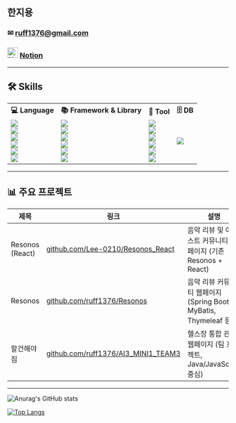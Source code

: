 ## 한지용

### ✉ ruff1376@gmail.com
### <img src="https://upload.wikimedia.org/wikipedia/commons/4/45/Notion_app_logo.png" alt="Notion" width="24" /> [Notion](https://www.notion.so/233a8fd1882f80e3864ed65ac9b5a691)

---

## 🛠 Skills
<table>
  <tr>
    <th>💻 Language</th>
    <th>📚 Framework & Library</th>
    <th>🔧 Tool</th>
    <th>🗄️ DB</th>
  </tr>
  <tr>
    <td>
      <img src="https://img.shields.io/badge/Java-007396?style=for-the-badge&logo=openjdk&logoColor=white"><br>
      <img src="https://img.shields.io/badge/JavaScript-F7DF1E?style=for-the-badge&logo=javascript&logoColor=black"><br>
      <img src="https://img.shields.io/badge/Python-3776AB?style=for-the-badge&logo=python&logoColor=white"><br>
      <img src="https://img.shields.io/badge/C++-00599C?style=for-the-badge&logo=cplusplus&logoColor=white"><br>
      <img src="https://img.shields.io/badge/HTML5-E34F26?style=for-the-badge&logo=html5&logoColor=white"><br>
      <img src="https://img.shields.io/badge/CSS3-1572B6?style=for-the-badge&logo=css3&logoColor=white">
    </td>
    <td>
      <img src="https://img.shields.io/badge/Spring-6DB33F?style=for-the-badge&logo=spring&logoColor=white"><br>
      <img src="https://img.shields.io/badge/Spring_Boot-6DB33F?style=for-the-badge&logo=springboot&logoColor=white"><br>
      <img src="https://img.shields.io/badge/MyBatis-000000?style=for-the-badge&logo=mybatis&logoColor=white"><br>
      <img src="https://img.shields.io/badge/React-61DAFB?style=for-the-badge&logo=react&logoColor=black"><br>
      <img src="https://img.shields.io/badge/Django-092E20?style=for-the-badge&logo=django&logoColor=white"><br>
      <img src="https://img.shields.io/badge/jQuery-0769AD?style=for-the-badge&logo=jquery&logoColor=white">
    </td>
    <td>
      <img src="https://img.shields.io/badge/Thymeleaf-005F0F?style=for-the-badge&logo=thymeleaf&logoColor=white"><br>
      <img src="https://img.shields.io/badge/Eclipse-2C2255?style=for-the-badge&logo=eclipseide&logoColor=white"><br>
      <img src="https://img.shields.io/badge/VSCode-007ACC?style=for-the-badge&logo=visualstudiocode&logoColor=white"><br>
      <img src="https://img.shields.io/badge/JSP-FF3300?style=for-the-badge&logo=java&logoColor=white"><br>
      <img src="https://img.shields.io/badge/Servlet-4285F4?style=for-the-badge&logo=googlechrome&logoColor=white"><br>
      <img src="https://img.shields.io/badge/GitHub-181717?style=for-the-badge&logo=github&logoColor=white">
    </td>
    <td>
      <img src="https://img.shields.io/badge/MySQL-4479A1?style=for-the-badge&logo=mysql&logoColor=white">
    </td>
  </tr>
</table>

---

## 📊 주요 프로젝트
| 제목 | 링크 | 설명 | 진행 기간 |
|------|------|------|------------|
| Resonos (React) | [github.com/Lee-0210/Resonos_React](https://github.com/Lee-0210/Resonos_React) | 음악 리뷰 및 아티스트 커뮤니티 웹페이지 (기존 Resonos + React) | 2025.08.06 ~ 2025.08.27 |
| Resonos | [github.com/ruff1376/Resonos](https://github.com/ruff1376/Resonos) | 음악 리뷰 커뮤니티 웹페이지 (Spring Boot, MyBatis, Thymeleaf 등) | 2025.06.26 ~ 2025.07.22 |
| 할건해야짐 | [github.com/ruff1376/AI3_MINI1_TEAM3](https://github.com/ruff1376/AI3_MINI1_TEAM3) | 헬스장 통합 관리 웹페이지 (팀 프로젝트, Java/JavaScript 중심) | 2025.05.16 ~ 2025.05.28 |

---





![Anurag's GitHub stats](https://github-readme-stats.vercel.app/api?username=ruff1376&show_icons=true&theme=transparent)


[![Top Langs](https://github-readme-stats.vercel.app/api/top-langs/?username=ruff1376)](https://github.com/anuraghazra/github-readme-stats)

<!--
**ruff1376/ruff1376** is a ✨ _special_ ✨ repository because its `README.md` (this file) appears on your GitHub profile.

Here are some ideas to get you started:

- 🔭 I’m currently working on ...
- 🌱 I’m currently learning ...
- 👯 I’m looking to collaborate on ...
- 🤔 I’m looking for help with ...
- 💬 Ask me about ...
- 📫 How to reach me: ...
- 😄 Pronouns: ...
- ⚡ Fun fact: ...
-->
